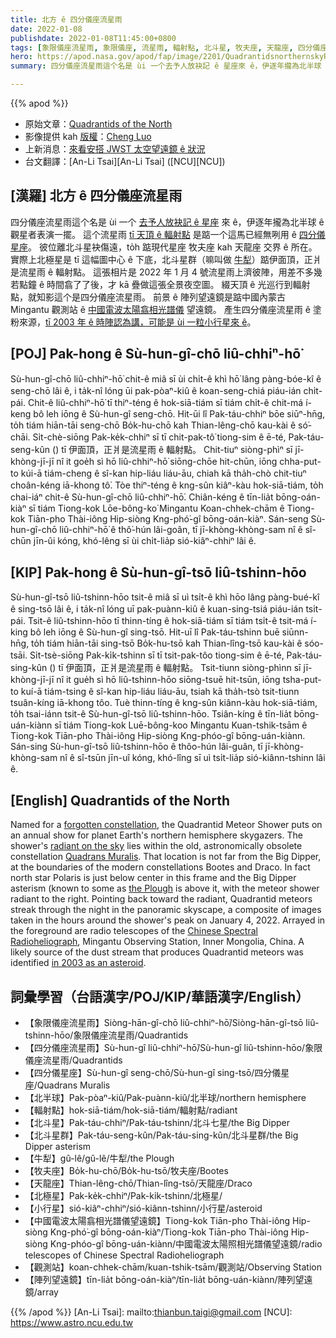 ```yaml
---
title: 北方 ê 四分儀座流星雨
date: 2022-01-08
publishdate: 2022-01-08T11:45:00+0800
tags: [象限儀座流星雨, 象限儀座, 流星雨, 輻射點, 北斗星, 牧夫座, 天龍座, 四分儀座流星雨, 四分儀座, 小行星, 四分儀星座, 北半球, 北極星]
hero: https://apod.nasa.gov/apod/fap/image/2201/QuadrantidsnorthernskyRadioTelescopeArray1024.jpg
summary: 四分儀座流星雨這个名是 ùi 一个去予人放袂記 ê 星座來 ê，伊逐年攏為北半球 ê 觀星者表演一擺。

---
```


{{% apod %}}

- 原始文章：[Quadrantids of the North](https://apod.nasa.gov/apod/ap220108.html)
- 影像提供 kah [版權][copyright]：[Cheng Luo](mailto:star-wolf-fire@163.com)
- 上新消息：[來看安搭 JWST 太空望遠鏡 ê 狀況](https://jwst.nasa.gov/content/webbLaunch/whereIsWebb.html)
- 台文翻譯：[An-Li Tsai][An-Li Tsai] ([NCU][NCU])

## [漢羅] 北方 ê 四分儀座流星雨
四分儀座流星雨這个名是 ùi 一个 [去予人放袂記 ê 星座][forgotten constellation] 來 ê，伊逐年攏為北半球 ê 觀星者表演一擺。
這个流星雨 [tī 天頂 ê 輻射點][radiant on the sky] 是踮一个這馬已經無咧用 ê [四分儀星座][Quadrans Muralis]。
彼位離北斗星袂傷遠，to̍h 踮現代星座 牧夫座 kah 天龍座 交界 ê 所在。
實際上北極星是 tī 這幅圖中心 ê 下底，北斗星群（嘛叫做 [牛犁][the Plough]）踮伊面頂，正爿是流星雨 ê 輻射點。
這張相片是 2022 年 1 月 4 號流星雨上濟彼陣，用差不多幾若點鐘 ê 時間翕了了後，才 kā 疊做這張全景夜空圖。
綴天頂 ê 光巡行到輻射點，就知影這个是四分儀座流星雨。
前景 ê 陣列望遠鏡是踮中國內蒙古 Mingantu 觀測站 ê [中國電波太陽翕相光譜儀][Chinese Spectral Radioheliograph] 望遠鏡。
產生四分儀座流星雨 ê 塗粉來源，[tī 2003 年 ê 時陣認為講，可能是 ùi 一粒小行星來 ê][in 2003 as an asteroid]。

## [POJ] Pak-hong ê Sù-hun-gî-chō liû-chhiⁿ-hō͘
Sù-hun-gî-chō liû-chhiⁿ-hō͘ chit-ê miâ sī ùi chi̍t-ê khì hō͘ lâng pàng-bóe-kî ê seng-chō lâi ê, i ta̍k-nî lóng ūi pak-pòaⁿ-kiû ê koan-seng-chiá piáu-ián chi̍t-pái.
Chit-ê liû-chhiⁿ-hō͘ tī thiⁿ-téng ê hok-siā-tiám sī tiám chi̍t-ê chit-má í-keng bô leh iōng ê Sù-hun-gî seng-chō.
Hit-ūi lî Pak-táu-chhiⁿ bōe siūⁿ-hn̄g, to̍h tiám hiān-tāi seng-chō Bo̍k-hu-chō kah Thian-lêng-chō kau-kài ê só͘-chāi.
Si̍t-chè-siōng Pak-ke̍k-chhiⁿ sī tī chit-pak-tô͘ tiong-sim ê ē-té, Pak-táu-seng-kûn () tī 伊面頂，正爿是流星雨 ê 輻射點。
Chit-tiuⁿ siòng-phìⁿ sī jī-khòng-jī-jī nî it goe̍h sì hō liû-chhiⁿ-hō͘ siōng-chōe hit-chūn, iōng chha-put-to kúi-ā tiám-cheng ê sî-kan hip-liáu liáu-āu, chiah kā tha̍h-chò chit-tiuⁿ choân-kéng iā-khong tô͘.
Tòe thiⁿ-téng ê kng-sûn kiâⁿ-kàu hok-siā-tiám, to̍h chai-iáⁿ chit-ê Sù-hun-gî-chō liû-chhiⁿ-hō͘.
Chiân-kéng ê tīn-lia̍t bōng-oán-kiàⁿ sī tiám Tiong-kok Lōe-bông-ko͘ Mingantu Koan-chhek-chām ê Tiong-kok Tiān-pho Thài-iông Hip-siòng Kng-phó͘-gî bōng-oán-kiàⁿ.
Sán-seng Sù-hun-gî-chō liû-chhiⁿ-hō͘ ê thô͘-hún lâi-goân, tī jī-khòng-khòng-sam nî ê sî-chūn jīn-ûi kóng, khó-lêng sī ùi chi̍t-lia̍p sió-kiâⁿ-chhiⁿ lâi ê.

## [KIP] Pak-hong ê Sù-hun-gî-tsō liû-tshinn-hōo
Sù-hun-gî-tsō liû-tshinn-hōo tsit-ê miâ sī uì tsi̍t-ê khì hōo lâng pàng-bué-kî ê sing-tsō lâi ê, i ta̍k-nî lóng uī pak-puànn-kiû ê kuan-sing-tsiá piáu-ián tsi̍t-pái.
Tsit-ê liû-tshinn-hōo tī thinn-tíng ê hok-siā-tiám sī tiám tsi̍t-ê tsit-má í-king bô leh iōng ê Sù-hun-gî sing-tsō.
Hit-uī lî Pak-táu-tshinn buē siūnn-hn̄g, to̍h tiám hiān-tāi sing-tsō Bo̍k-hu-tsō kah Thian-lîng-tsō kau-kài ê sóo-tsāi.
Si̍t-tsè-siōng Pak-ki̍k-tshinn sī tī tsit-pak-tôo tiong-sim ê ē-té, Pak-táu-sing-kûn () tī 伊面頂，正爿是流星雨 ê 輻射點。
Tsit-tiunn siòng-phìnn sī jī-khòng-jī-jī nî it gue̍h sì hō liû-tshinn-hōo siōng-tsuē hit-tsūn, iōng tsha-put-to kuí-ā tiám-tsing ê sî-kan hip-liáu liáu-āu, tsiah kā tha̍h-tsò tsit-tiunn tsuân-kíng iā-khong tôo.
Tuè thinn-tíng ê kng-sûn kiânn-kàu hok-siā-tiám, to̍h tsai-iánn tsit-ê Sù-hun-gî-tsō liû-tshinn-hōo.
Tsiân-kíng ê tīn-lia̍t bōng-uán-kiànn sī tiám Tiong-kok Luē-bông-koo Mingantu Kuan-tshik-tsām ê Tiong-kok Tiān-pho Thài-iông Hip-siòng Kng-phóo-gî bōng-uán-kiànn.
Sán-sing Sù-hun-gî-tsō liû-tshinn-hōo ê thôo-hún lâi-guân, tī jī-khòng-khòng-sam nî ê sî-tsūn jīn-uî kóng, khó-lîng sī uì tsi̍t-lia̍p sió-kiânn-tshinn lâi ê.

## [English] Quadrantids of the North

Named for a [forgotten constellation][forgotten constellation], the Quadrantid Meteor Shower puts on an annual show for planet Earth's northern hemisphere skygazers.
The shower's [radiant on the sky][radiant on the sky] lies within the old, astronomically obsolete constellation [Quadrans Muralis][Quadrans Muralis].
That location is not far from the Big Dipper, at the boundaries of the modern constellations Bootes and Draco.
In fact north star Polaris is just below center in this frame and the Big Dipper asterism (known to some as [the Plough][the Plough] is above it, with the meteor shower radiant to the right.
Pointing back toward the radiant, Quadrantid meteors streak through the night in the panoramic skyscape, a composite of images taken in the hours around the shower's peak on January 4, 2022.
Arrayed in the foreground are radio telescopes of the [Chinese Spectral Radioheliograph][Chinese Spectral Radioheliograph], Mingantu Observing Station, Inner Mongolia, China.
A likely source of the dust stream that produces Quadrantid meteors was identified [in 2003 as an asteroid][in 2003 as an asteroid].

## 詞彙學習（台語漢字/POJ/KIP/華語漢字/English）
- 【象限儀座流星雨】Siòng-hān-gî-chō liû-chhiⁿ-hō͘/Siòng-hān-gî-tsō liû-tshinn-hōo/象限儀座流星雨/Quadrantids
- 【四分儀座流星雨】Sù-hun-gî liû-chhiⁿ-hō͘/Sù-hun-gî liû-tshinn-hōo/象限儀座流星雨/Quadrantids
- 【四分儀星座】Sù-hun-gî seng-chō/Sù-hun-gî sing-tsō/四分儀星座/Quadrans Muralis
- 【北半球】Pak-pòaⁿ-kiû/Pak-puànn-kiû/北半球/northern hemisphere
- 【輻射點】hok-siā-tiám/hok-siā-tiám/輻射點/radiant
- 【北斗星】Pak-táu-chhiⁿ/Pak-táu-tshinn/北斗七星/the Big Dipper
- 【北斗星群】Pak-táu-seng-kûn/Pak-táu-sing-kûn/北斗星群/the Big Dipper asterism
- 【牛犁】gû-lê/gû-lê/牛犁/the Plough
- 【牧夫座】Bo̍k-hu-chō/Bo̍k-hu-tsō/牧夫座/Bootes
- 【天龍座】Thian-lêng-chō/Thian-lîng-tsō/天龍座/Draco
- 【北極星】Pak-ke̍k-chhiⁿ/Pak-ki̍k-tshinn/北極星/
- 【小行星】sió-kiâⁿ-chhiⁿ/sió-kiânn-tshinn/小行星/asteroid
- 【中國電波太陽翕相光譜儀望遠鏡】Tiong-kok Tiān-pho Thài-iông Hip-siòng Kng-phó͘-gî bōng-oán-kiàⁿ/Tiong-kok Tiān-pho Thài-iông Hip-siòng Kng-phóo-gî bōng-uán-kiànn/中國電波太陽照相光譜儀望遠鏡/radio telescopes of Chinese Spectral Radioheliograph
- 【觀測站】koan-chhek-chām/kuan-tshik-tsām/觀測站/Observing Station
- 【陣列望遠鏡】tīn-lia̍t bōng-oán-kiàⁿ/tīn-lia̍t bōng-uán-kiànn/陣列望遠鏡/array


{{% /apod %}}
[An-Li Tsai]: mailto:thianbun.taigi@gmail.com
[NCU]: https://www.astro.ncu.edu.tw

[copyright]: https://apod.nasa.gov/apod/fap/lib/about_apod.html#srapply

[forgotten constellation]:https://en.wikipedia.org/wiki/Former_constellations
[radiant on the sky]:https://apod.nasa.gov/apod/ap070812.html
[Quadrans Muralis]:http://www.ianridpath.com/startales/quadrans.htm
[the Plough]:https://apod.nasa.gov/apod/ap190815.html
[Chinese Spectral Radioheliograph]:http://english.nao.cas.cn/research/stations/202103/t20210321_265692.html
[in 2003 as an asteroid]:http://leonid.arc.nasa.gov/leonidnews47.html
